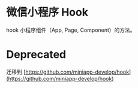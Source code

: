 # 微信小程序 Hook

hook 小程序组件（App, Page, Component）的方法。

# Deprecated 

迁移到 [https://github.com/miniapp-develop/hook](https://github.com/miniapp-develop/hook)